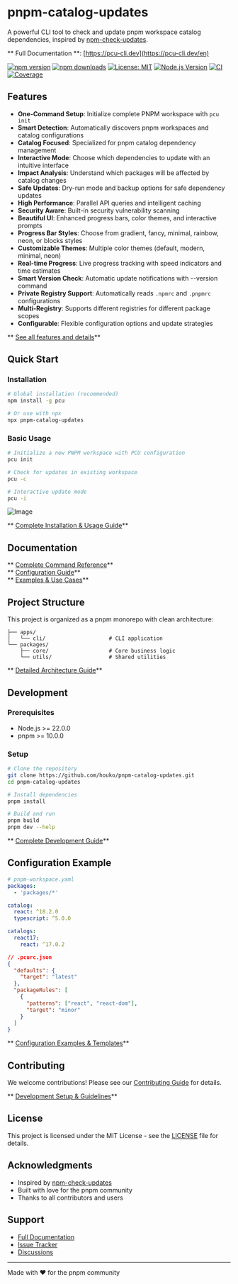 # pnpm-catalog-updates

A powerful CLI tool to check and update pnpm workspace catalog dependencies,
inspired by
[npm-check-updates](https://github.com/raineorshine/npm-check-updates).

** Full Documentation **: [https://pcu-cli.dev](https://pcu-cli.dev/en)

[![npm version](https://img.shields.io/npm/v/pcu.svg)](https://www.npmjs.com/package/pcu)
[![npm downloads](https://img.shields.io/npm/dm/pcu.svg)](https://www.npmjs.com/package/pcu)
[![License: MIT](https://img.shields.io/badge/License-MIT-yellow.svg)](https://opensource.org/licenses/MIT)
[![Node.js Version](https://img.shields.io/badge/node-%3E%3D22.0.0-brightgreen.svg)](https://nodejs.org/)
[![CI](https://img.shields.io/github/actions/workflow/status/houko/pnpm-catalog-updates/ci.yml?label=CI&logo=github)](https://github.com/houko/pnpm-catalog-updates/actions)
[![Coverage](https://img.shields.io/coveralls/github/houko/pnpm-catalog-updates/main)](https://coveralls.io/github/houko/pnpm-catalog-updates)

## Features

- **One-Command Setup**: Initialize complete PNPM workspace with `pcu init`
- **Smart Detection**: Automatically discovers pnpm workspaces and catalog
  configurations
- **Catalog Focused**: Specialized for pnpm catalog dependency management
- **Interactive Mode**: Choose which dependencies to update with an intuitive
  interface
- **Impact Analysis**: Understand which packages will be affected by catalog
  changes
- **Safe Updates**: Dry-run mode and backup options for safe dependency updates
- **High Performance**: Parallel API queries and intelligent caching
- **Security Aware**: Built-in security vulnerability scanning
- **Beautiful UI**: Enhanced progress bars, color themes, and interactive
  prompts
- **Progress Bar Styles**: Choose from gradient, fancy, minimal, rainbow, neon,
  or blocks styles
- **Customizable Themes**: Multiple color themes (default, modern, minimal,
  neon)
- **Real-time Progress**: Live progress tracking with speed indicators and time
  estimates
- **Smart Version Check**: Automatic update notifications with --version command
- **Private Registry Support**: Automatically reads `.npmrc` and `.pnpmrc`
  configurations
- **Multi-Registry**: Supports different registries for different package scopes
- **Configurable**: Flexible configuration options and update strategies

** [See all features and details](https://pcu-cli.dev/en)**

## Quick Start

### Installation

```bash
# Global installation (recommended)
npm install -g pcu

# Or use with npx
npx pnpm-catalog-updates
```

### Basic Usage

```bash
# Initialize a new PNPM workspace with PCU configuration
pcu init

# Check for updates in existing workspace
pcu -c

# Interactive update mode
pcu -i
```

![Image](https://github.com/user-attachments/assets/f05a970e-c58c-44f1-b3f1-351ae30b4a35)

** [Complete Installation & Usage Guide](https://pcu-cli.dev/en/quickstart)**

## Documentation

** [Complete Command Reference](https://pcu-cli.dev/en/command-reference)**  
** [Configuration Guide](https://pcu-cli.dev/en/configuration)**  
** [Examples & Use Cases](https://pcu-cli.dev/en/examples)**

## Project Structure

This project is organized as a pnpm monorepo with clean architecture:

```text
├── apps/
│   └── cli/                    # CLI application
└── packages/
    ├── core/                   # Core business logic
    └── utils/                  # Shared utilities
```

** [Detailed Architecture Guide](https://pcu-cli.dev/en/development)**

## Development

### Prerequisites

- Node.js >= 22.0.0
- pnpm >= 10.0.0

### Setup

```bash
# Clone the repository
git clone https://github.com/houko/pnpm-catalog-updates.git
cd pnpm-catalog-updates

# Install dependencies
pnpm install

# Build and run
pnpm build
pnpm dev --help
```

** [Complete Development Guide](https://pcu-cli.dev/en/development)**

## Configuration Example

```yaml
# pnpm-workspace.yaml
packages:
  - 'packages/*'

catalog:
  react: ^18.2.0
  typescript: ^5.0.0

catalogs:
  react17:
    react: ^17.0.2
```

```json
// .pcurc.json
{
  "defaults": {
    "target": "latest"
  },
  "packageRules": [
    {
      "patterns": ["react", "react-dom"],
      "target": "minor"
    }
  ]
}
```

** [Configuration Examples & Templates](https://pcu-cli.dev/en/examples)**

## Contributing

We welcome contributions! Please see our [Contributing Guide](CONTRIBUTING.md)
for details.

** [Development Setup & Guidelines](https://pcu-cli.dev/en/development)**

## License

This project is licensed under the MIT License - see the [LICENSE](LICENSE) file
for details.

## Acknowledgments

- Inspired by
  [npm-check-updates](https://github.com/raineorshine/npm-check-updates)
- Built with love for the pnpm community
- Thanks to all contributors and users

## Support

- [Full Documentation](https://pcu-cli.dev/en)
- [Issue Tracker](https://github.com/houko/pnpm-catalog-updates/issues)
- [Discussions](https://github.com/houko/pnpm-catalog-updates/discussions)

---

Made with ❤️ for the pnpm community

